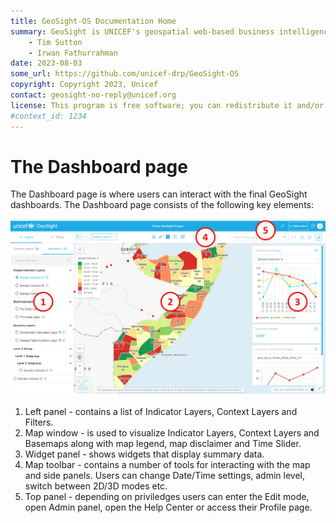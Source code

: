```yaml
---
title: GeoSight-OS Documentation Home 
summary: GeoSight is UNICEF's geospatial web-based business intelligence platform.
    - Tim Sutton
    - Irwan Fathurrahman
date: 2023-08-03
some_url: https://github.com/unicef-drp/GeoSight-OS
copyright: Copyright 2023, Unicef
contact: geosight-no-reply@unicef.org
license: This program is free software; you can redistribute it and/or modify it under the terms of the GNU Affero General Public License as published by the Free Software Foundation; either version 3 of the License, or (at your option) any later version.
#context_id: 1234
---
```


# The Dashboard page

The Dashboard page is where users can interact with the final GeoSight dashboards. The Dashboard page consists of the following key elements:


![Dashboard page](img/geosight-dashboard-page.png)

1. Left panel - contains a list of Indicator Layers, Context Layers and Filters.
2. Map window - is used to visualize Indicator Layers, Context Layers and Basemaps along with map legend, map disclaimer and Time Slider.
3. Widget panel - shows widgets that display summary data.
4. Map toolbar - contains a number of tools for interacting with the map and side panels. Users can change Date/Time settings, admin level, switch between 2D/3D modes etc.
5. Top panel - depending on priviledges users can enter the Edit mode, open Admin panel, open the Help Center or access their Profile page. 


